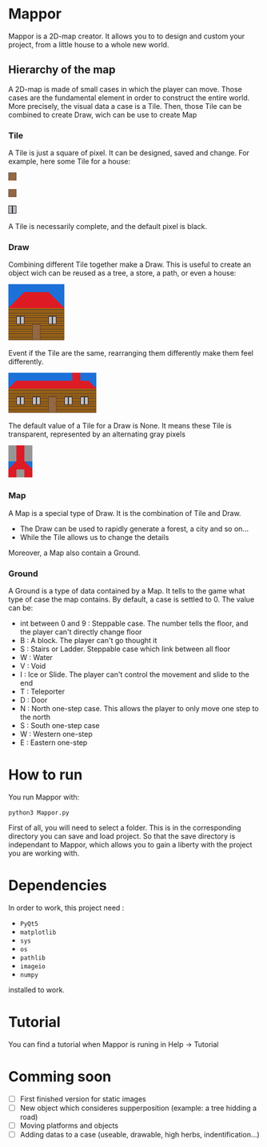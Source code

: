# Mappor

Mappor is a 2D-map creator. It allows you to to design and custom your project, from a little house to a whole new world.

## Hierarchy of the map

A 2D-map is made of small cases in which the player can move. Those cases are the fundamental element in order to construct the entire world.
More precisely, the visual data a case is a Tile. Then, those Tile can be combined to create Draw, wich can be use to create Map

### Tile

A Tile is just a square of pixel. It can be designed, saved and change. For example, here some Tile for a house:

![Door1](./.img/Door_Top.png)

![Door2](./.img/Door_Bottom.png)

![Window](./.img/Window.png)

A Tile is necessarily complete, and the default pixel is black.

### Draw

Combining different Tile together make a Draw. This is useful to create an object wich can be reused as a tree, a store, a path, or even a house:

![House](./.img/House.png)

Event if the Tile are the same, rearranging them differently make them feel differently.

![house](./.img/house.png)

The default value of a Tile for a Draw is None. It means these Tile is transparent, represented by an alternating gray pixels

![bg](./.img/bg.png)

### Map

A Map is a special type of Draw. It is the combination of Tile and Draw.
- The Draw can be used to rapidly generate a forest, a city and so on...
- While the Tile allows us to change the details

Moreover, a Map also contain a Ground.

### Ground

A Ground is a type of data contained by a Map. It tells to the game what type of case the map contains. By default, a case is settled to 0. The value can be:
- int between 0 and 9 : Steppable case. The number tells the floor, and the player can't directly change floor
- B : A block. The player can't go thought it
- S : Stairs or Ladder. Steppable case which link between all floor
- W : Water
- V : Void
- I : Ice or Slide. The player can't control the movement and slide to the end
- T : Teleporter
- D : Door
- N : North one-step case. This allows the player to only move one step to the north
- S : South one-step case
- W : Western one-step
- E : Eastern one-step

# How to run

You run Mappor with:

```
python3 Mappor.py
```

First of all, you will need to select a folder. This is in the corresponding directory you can save and load project. So that the save directory is independant to Mappor, which allows you to gain a liberty with the project you are working with.

# Dependencies

In order to work, this project need :
- ```PyQt5```
- ```matplotlib```
- ```sys```
- ```os```
- ```pathlib```
- ```imageio```
- ```numpy```

installed to work.

# Tutorial

You can find a tutorial when Mappor is runing in Help -> Tutorial

# Comming soon

- [ ] First finished version for static images
- [ ] New object which consideres supperposition (example: a tree hidding a road)
- [ ] Moving platforms and objects
- [ ] Adding datas to a case (useable, drawable, high herbs, indentification...)

